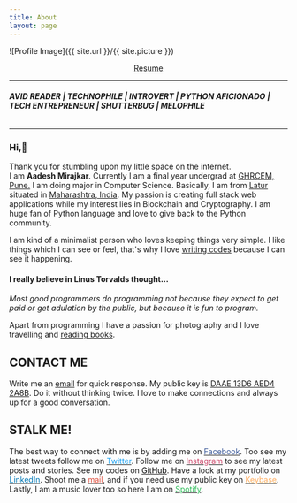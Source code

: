```yaml
---
title: About
layout: page
---
```

![Profile Image]({{ site.url }}/{{ site.picture }})
<center><a target="_blank" href="https://github.com/captainaadesh/Resume/blob/master/aadesh_resume.pdf">Resume</a></center>
<hr/>
<h6><b>AVID READER | TECHNOPHILE | INTROVERT | PYTHON AFICIONADO | TECH ENTREPRENEUR |  SHUTTERBUG | MELOPHILE</b></h6>
<hr/>
<h3>Hi,👋</h3>
<p>Thank you for stumbling upon my little space on the internet. <br> I am <strong>Aadesh Mirajkar</strong>. Currently I am a final year undergrad at <a target="_blank" href="http://ghrcem.raisoni.net">GHRCEM, Pune.</a> I am doing major in Computer Science. Basically, I am from <a target="_blank" href="https://en.wikipedia.org/wiki/Latur">Latur</a> situated 
in <a target="_blank" href="https://en.wikipedia.org/wiki/Maharashtra">Maharashtra, India</a>. My passion is creating full stack web applications while my interest lies in Blockchain and Cryptography. I am huge fan of Python language and love to give back to the Python community.</p><p>I am kind of a minimalist person who loves keeping things very simple. I like things which I can see or feel, that's why I love <a href="https://github.com/captainaadesh">writing codes</a> because I can see it happening.</p>

<h4>I really believe in Linus Torvalds thought...</h4>
<span class="evidence"><i>Most good programmers do programming not because they expect to get paid or get adulation by the public, but because it is fun to program.</i></span>


<p> Apart from programming I have a passion for photography and I love travelling and <a target="_blank" href="https://www.goodreads.com/user/show/80093512-aadesh-mirajkar">reading books</a>.

<h2>CONTACT ME</h2>

<p> Write me an <a href="mailto:mirajkaraadesh@gmail.com">email</a> for quick response. My public key is <a target="_blank" href="https://keybase.io/aadesh">DAAE 13D6 AED4 2A8B</a>. Do it without thinking twice. I love to make connections and always up for a good conversation.</p>

<h2>STALK ME!</h2>

<p>The best way to connect with me is by adding me on <a target="_blank" href="https://facebook.com/captainaadesh"><span style="color:#3b5998">Facebook</span></a>.
Too see my latest tweets follow me on <a target="_blank" href="https://twitter.com/captainaadesh"><span style="color:#1da1f2">Twitter</span></a>.
Follow me on <a target="_blank" href="https://www.instagram.com/captainaadesh"><span style="color:#cd486b">Instagram</span></a> to see my latest posts and stories.
See my codes on <a target="_blank" href="https://github.com/captainaadesh"><span style="color:#000000">GitHub</span></a>.
Have a look at my portfolio on <a target="_blank" href="https://www.linkedin.com/in/aadesh-mirajkar"><span style="color:#0077b5">LinkedIn</span></a>.
Shoot me a <a target="_blank" href="mailto:mirajkaraadesh@gmail.com"><span style="color:#dd4b39">mail</span></a>, and if you need use my public key on <a target="_blank" href="https://keybase.io/aadesh"><span style="color:#ffad60">Keybase</span></a>.
Lastly, I am a music lover too so here I am on <a target="_blank" href="https://open.spotify.com/user/31jtytdlkkfhijhnt5vmyfplgsf4"><span style="color:#2ebd59">Spotify</span></a>.

